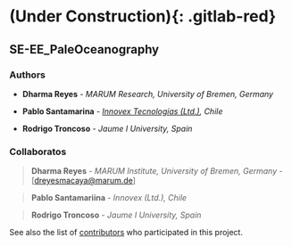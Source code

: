 # (Under Construction){: .gitlab-red}

## SE-EE_PaleOceanography


### Authors

* **Dharma Reyes** - *MARUM Research, University of Bremen, Germany* 

* **Pablo Santamarina** - [*Innovex Tecnologías (Ltd.)*](www.innovex.cl)*, Chile*

* **Rodrigo Troncoso** - *Jaume I University, Spain*



### Collaboratos

> **Dharma Reyes** - *MARUM Institute, University of Bremen, Germany* - [dreyesmacaya@marum.de]

> **Pablo Santamariina** - *Innovex (Ltd.), Chile*

> **Rodrigo Troncoso** - *Jaume I University, Spain*



See also the list of [contributors](https://github.com/your/project/contributors) who participated in this project.

